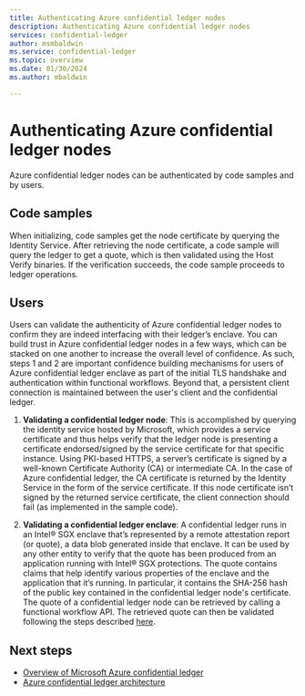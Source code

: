 ```yaml
---
title: Authenticating Azure confidential ledger nodes
description: Authenticating Azure confidential ledger nodes
services: confidential-ledger
author: msmbaldwin
ms.service: confidential-ledger
ms.topic: overview
ms.date: 01/30/2024
ms.author: mbaldwin

---
```

# Authenticating Azure confidential ledger nodes

Azure confidential ledger nodes can be authenticated by code samples and by users.

## Code samples

When initializing, code samples get the node certificate by querying the Identity Service. After retrieving the node certificate, a code sample will query the ledger to get a quote, which is then validated using the Host Verify binaries. If the verification succeeds, the code sample proceeds to ledger operations.

## Users

Users can validate the authenticity of Azure confidential ledger nodes to confirm they are indeed interfacing with their ledger’s enclave. You can build trust in Azure confidential ledger nodes in a few ways, which can be stacked on one another to increase the overall level of confidence. As such, steps 1 and 2 are important confidence building mechanisms for users of Azure confidential ledger enclave as part of the initial TLS handshake and authentication within functional workflows. Beyond that, a persistent client connection is maintained between the user's client and the confidential ledger.

1. **Validating a confidential ledger node**: This is accomplished by querying the identity service hosted by Microsoft, which provides a service certificate and thus helps verify that the ledger node is presenting a certificate endorsed/signed by the service certificate for that specific instance. Using PKI-based HTTPS, a server’s certificate is signed by a well-known Certificate Authority (CA) or intermediate CA. In the case of Azure confidential ledger, the CA certificate is returned by the Identity Service in the form of the service certificate. If this node certificate isn’t signed by the returned service certificate, the client connection should fail (as implemented in the sample code).

2. **Validating a confidential ledger enclave**: A confidential ledger runs in an Intel® SGX enclave that’s represented by a remote attestation report (or quote), a data blob generated inside that enclave. It can be used by any other entity to verify that the quote has been produced from an application running with Intel® SGX protections. The quote contains claims that help identify various properties of the enclave and the application that it’s running. In particular, it contains the SHA-256 hash of the public key contained in the confidential ledger node's certificate. The quote of a confidential ledger node can be retrieved by calling a functional workflow API. The retrieved quote can then be validated following the steps described [here](https://microsoft.github.io/CCF/main/use_apps/verify_quote.html).

## Next steps

- [Overview of Microsoft Azure confidential ledger](overview.md)
- [Azure confidential ledger architecture](architecture.md)
